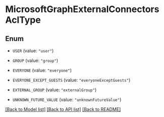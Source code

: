 # MicrosoftGraphExternalConnectorsAclType

## Enum


* `USER` (value: `"user"`)

* `GROUP` (value: `"group"`)

* `EVERYONE` (value: `"everyone"`)

* `EVERYONE_EXCEPT_GUESTS` (value: `"everyoneExceptGuests"`)

* `EXTERNAL_GROUP` (value: `"externalGroup"`)

* `UNKNOWN_FUTURE_VALUE` (value: `"unknownFutureValue"`)


[[Back to Model list]](../README.md#documentation-for-models) [[Back to API list]](../README.md#documentation-for-api-endpoints) [[Back to README]](../README.md)



